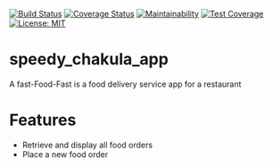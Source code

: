 [![Build Status](https://travis-ci.com/artorious/speedy_chakula_app.svg?branch=ft-fetch-all-orders-160231913)](https://travis-ci.com/artorious/speedy_chakula_app)  [![Coverage Status](https://coveralls.io/repos/github/artorious/speedy_chakula_app/badge.svg?branch=ft-fetch-all-orders-160231913)](https://coveralls.io/github/artorious/speedy_chakula_app?branch=master) [![Maintainability](https://api.codeclimate.com/v1/badges/a99a88d28ad37a79dbf6/maintainability)](https://codeclimate.com/github/codeclimate/codeclimate/maintainability) [![Test Coverage](https://api.codeclimate.com/v1/badges/a99a88d28ad37a79dbf6/test_coverage)](https://codeclimate.com/github/codeclimate/codeclimate/test_coverage) [![License: MIT](https://img.shields.io/badge/License-MIT-yellow.svg)](https://opensource.org/licenses/MIT)

# speedy_chakula_app
A fast-Food-Fast is a food delivery service app for a restaurant

# Features
* Retrieve and display all food orders 
* Place a new food order

